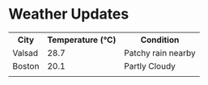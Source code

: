 # Weather Updates

<!-- WEATHER-UPDATE-START -->
<table><tr><th>City</th><th>Temperature (°C)</th><th>Condition</th></tr><tr><td>Valsad</td><td>28.7</td><td>Patchy rain nearby</td></tr><tr><td>Boston</td><td>20.1</td><td>Partly Cloudy</td></tr><tr><td></td><td></td><td></td></tr></table>
<!-- WEATHER-UPDATE-END -->
